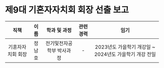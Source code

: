 제9대 기혼자자치회 회장 선출 보고
===

| 직책 | 이름 | 학과 및 과정 | 관련 경력 | 임기 |
|:---:|:---:|:---:|:---:|:---:|
| 기혼자자치회 회장 | 정남호 | 전기및전자공학부 박사과정 | - | 2023년도 가을학기 개강일 ~ 2024년도 가을학기 개강 전일 |
